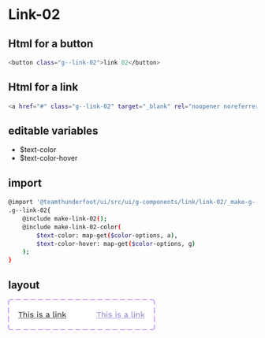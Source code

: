 # Link-02

## Html for a button

```sh
<button class="g--link-02">link 02</button>
```

## Html for a link

```sh
<a href="#" class="g--link-02" target="_blank" rel="noopener noreferrer">link 02 link</a>
```

## editable variables
- $text-color
- $text-color-hover


## import
```sh
@import '@teamthunderfoot/ui/src/ui/g-components/link/link-02/_make-g--link-02';
.g--link-02{
    @include make-link-02();
    @include make-link-02-color(
        $text-color: map-get($color-options, a),
        $text-color-hover: map-get($color-options, g)
    );
}
```

## layout
![alt text][link-02]

[link-02]: /src/img/global-components/link/link-02.png 